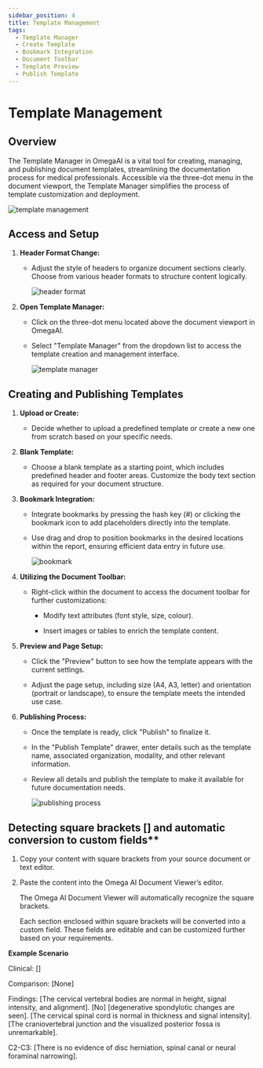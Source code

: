 ```yaml
---
sidebar_position: 4
title: Template Management
tags:
  - Template Manager
  - Create Template
  - Bookmark Integration
  - Document Toolbar
  - Template Preview
  - Publish Template
---
```


# Template Management

## Overview

The Template Manager in OmegaAI is a vital tool for creating, managing,
and publishing document templates, streamlining the documentation
process for medical professionals. Accessible via the three-dot menu in
the document viewport, the Template Manager simplifies the process of
template customization and deployment.

![template management](./img/templatemanagement.png)

## Access and Setup

1.  **Header Format Change:**

    - Adjust the style of headers to organize document sections clearly.
      Choose from various header formats to structure content logically.

      ![header format](./img/headerformat.png)

2.  **Open Template Manager:**

    - Click on the three-dot menu located above the document viewport in
      OmegaAI.

    - Select "Template Manager" from the dropdown list to access the
      template creation and management interface.

      ![template manager](./img/templatemanager.png)

## Creating and Publishing Templates

1.  **Upload or Create:**

    - Decide whether to upload a predefined template or create a new one
      from scratch based on your specific needs.

2.  **Blank Template:**

    - Choose a blank template as a starting point, which includes
      predefined header and footer areas. Customize the body text
      section as required for your document structure.

3.  **Bookmark Integration:**

    - Integrate bookmarks by pressing the hash key (#) or clicking the
      bookmark icon to add placeholders directly into the template.

    - Use drag and drop to position bookmarks in the desired locations
      within the report, ensuring efficient data entry in future use.

      ![bookmark](./img/bookmark.png)

4.  **Utilizing the Document Toolbar:**

    - Right-click within the document to access the document toolbar for
      further customizations:

      - Modify text attributes (font style, size, colour).

      - Insert images or tables to enrich the template content.

5.  **Preview and Page Setup:**

    - Click the "Preview" button to see how the template appears with
      the current settings.

    - Adjust the page setup, including size (A4, A3, letter) and
      orientation (portrait or landscape), to ensure the template meets
      the intended use case.

6.  **Publishing Process:**

    - Once the template is ready, click "Publish" to finalize it.

    - In the "Publish Template" drawer, enter details such as the
      template name, associated organization, modality, and other
      relevant information.

    - Review all details and publish the template to make it available
      for future documentation needs.

      ![publishing process](./img/publishingprocess.png)


## Detecting square brackets [] and automatic conversion to custom fields**

1. Copy your content with square brackets from your source document or text editor.

2. Paste the content into the Omega AI Document Viewer’s editor.

   The Omega AI Document Viewer will automatically recognize the square brackets.

   Each section enclosed within square brackets will be converted into a custom field. These fields are editable and can be customized further based on your 
   requirements.

**Example Scenario**

Clinical: []

Comparison: [None]

Findings: [The cervical vertebral bodies are normal in height, signal intensity, and alignment]. [No] [degenerative spondylotic changes are seen]. [The cervical spinal cord is normal in thickness and signal intensity]. [The craniovertebral junction and the visualized posterior fossa is unremarkable].

C2-C3: [There is no evidence of disc herniation, spinal canal or neural foraminal narrowing].

